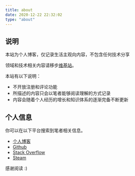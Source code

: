 ```yaml
---
title: about
date: 2020-12-22 22:32:02
type: "about"
---
```


## 说明

本站为个人博客，仅记录生活主观向内容，不包含任何技术分享

领域和技术相关内容请移步[维基站](https://wiki.hijack.rocks)。

本站有以下说明：
- 不开放注册和评论功能
- 所描述的内容只会以笔者能够阅读理解的方式记录
- 内容会随着个人经历的增长和知识体系的逐渐完备不断更新

## 个人信息

你可以在以下平台搜索到笔者相关信息。

- [个人博客](https://blog.jovipro.com)
- [Github](https://github.com/L-Jovi)
- [Stack Overflow](https://stackoverflow.com/users/4004375/e-jovi)
- [Steam](http://steamcommunity.com/id/eternal_jovi)

感谢阅读 :)

